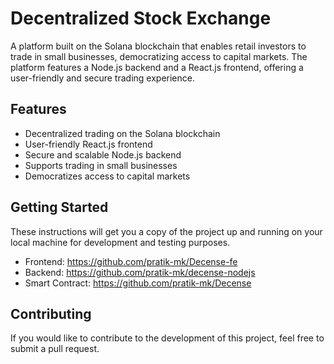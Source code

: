 # Decentralized Stock Exchange
A platform built on the Solana blockchain that enables retail investors to trade in small businesses, democratizing access to capital markets. The platform features a Node.js backend and a React.js frontend, offering a user-friendly and secure trading experience.

## Features
- Decentralized trading on the Solana blockchain
- User-friendly React.js frontend
- Secure and scalable Node.js backend
- Supports trading in small businesses
- Democratizes access to capital markets

## Getting Started
These instructions will get you a copy of the project up and running on your local machine for development and testing purposes.

- Frontend: https://github.com/pratik-mk/Decense-fe
- Backend: https://github.com/pratik-mk/decense-nodejs
- Smart Contract: https://github.com/pratik-mk/Decense 

## Contributing
If you would like to contribute to the development of this project, feel free to submit a pull request.
